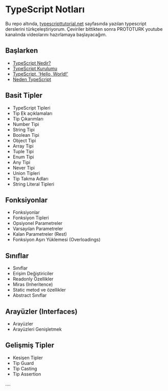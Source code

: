 # TypeScript Notları

Bu repo altında, [typescripttutorial.net](https://www.typescripttutorial.net/) sayfasında yazılan typescript derslerini türkçeleştiriyorum. Çeviriler bittikten sonra PROTOTURK youtube kanalında videolarını hazırlamaya başlayacağım.

## Başlarken

- [TypeScript Nedir?](./typescript-nedir.md)
- [TypeScript Kurulumu](./typescript-kurulumu.md)
- [TypeScript, 'Hello, World!'](./typescript-hello-world.md)
- [Neden TypeScript](./neden-typescript.md)

## Basit Tipler

- TypeScript Tipleri
- Tip Ek açıklamaları
- Tip Çıkarımları
- Number Tipi
- String Tipi
- Boolean Tipi
- Object Tipi
- Array Tipi
- Tuple Tipi
- Enum Tipi
- Any Tipi
- Never Tipi
- Union Tipleri
- Tip Takma Adları
- String Literal Tipleri

## Fonksiyonlar

- Fonksiyonlar
- Fonksiyon Tipleri
- Opsiyonel Parametreler
- Varsayılan Parametreler
- Kalan Parametreler (Rest)
- Fonksiyon Aşırı Yüklemesi (Overloadings)

## Sınıflar

- Sınıflar
- Erişim Değiştiriciler
- Readonly Özellikler
- Miras (Inheritence)
- Static metod ve özellikler
- Abstract Sınıflar

## Arayüzler (Interfaces)

- Arayüzler
- Arayüzleri Genişletmek

## Gelişmiş Tipler

- Kesişen Tipler
- Tip Guard
- Tip Casting
- Tip Assertion

....
